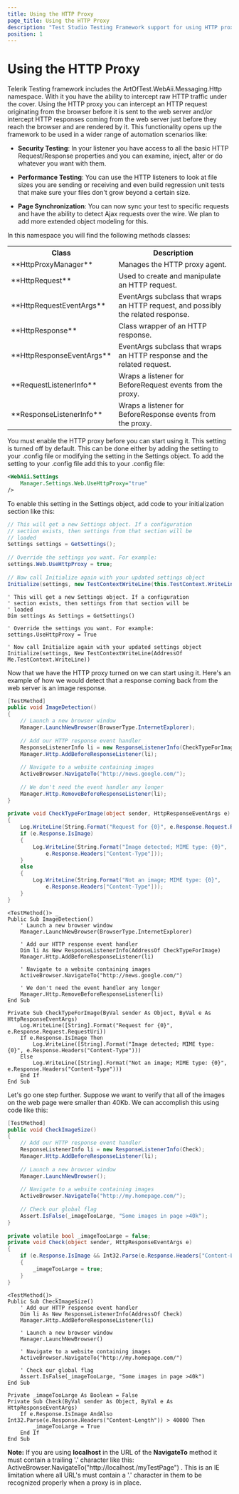 ```yaml
---
title: Using the HTTP Proxy
page_title: Using the HTTP Proxy
description: "Test Studio Testing Framework support for using HTTP proxy. "
position: 1
---
```

# Using the HTTP Proxy

Telerik Testing framework includes the ArtOfTest.WebAii.Messaging.Http namespace. With it you have the ability to intercept raw HTTP traffic under the cover. Using the HTTP proxy you can intercept an HTTP request originating from the browser before it is sent to the web server and/or intercept HTTP responses coming from the web server just before they reach the browser and are rendered by it. This functionality opens up the framework to be used in a wider range of automation scenarios like:

* **Security Testing**: In your listener you have access to all the basic HTTP Request/Response properties and you can examine, inject, alter or do whatever you want with them.

* **Performance Testing**: You can use the HTTP listeners to look at file sizes you are sending or receiving and even build regression unit tests that make sure your files don't grow beyond a certain size.

* **Page Synchronization**: You can now sync your test to specific requests and have the ability to detect Ajax requests over the wire. We plan to add more extended object modeling for this.
 
In this namespace you will find the following methods classes:

<table class="docs">
<tr>
	<th>Class</th><th>Description</th>
</tr>
<tr>
	<td>**HttpProxyManager**</td>
	<td>Manages the HTTP proxy agent.</td>
</tr>
<tr>
	<td>**HttpRequest**</td>
	<td>Used to create and manipulate an HTTP request.</td>
</tr>
<tr>
	<td>**HttpRequestEventArgs**</td>
	<td>EventArgs subclass that wraps an HTTP request, and possibly the related response.</td>
</tr>
<tr>
	<td>**HttpResponse**</td>
	<td>Class wrapper of an HTTP response.</td>
</tr>
<tr>
	<td>**HttpResponseEventArgs**</td>
	<td>EventArgs subclass that wraps an HTTP response and the related request.</td>
</tr>
<tr>
	<td>**RequestListenerInfo**</td>
	<td>Wraps a listener for BeforeRequest events from the proxy.</td>
</tr>
<tr>
	<td>**ResponseListenerInfo**</td>
	<td>Wraps a listener for BeforeResponse events from the proxy.</td>
</tr>
</table>

You must enable the HTTP proxy before you can start using it. This setting is turned off by default. This can be done either by adding the setting to your .config file or modifying the setting in the Settings object. To add the setting to your .config file add this to your .config file:


````XML
<WebAii.Settings
    Manager.Settings.Web.UseHttpProxy="true"
/>
````

To enable this setting in the Settings object, add code to your initialization section like this:

````C#
// This will get a new Settings object. If a configuration
// section exists, then settings from that section will be
// loaded
Settings settings = GetSettings();
 
// Override the settings you want. For example:
settings.Web.UseHttpProxy = true;
 
// Now call Initialize again with your updated settings object
Initialize(settings, new TestContextWriteLine(this.TestContext.WriteLine));
````
````VB
' This will get a new Settings object. If a configuration
' section exists, then settings from that section will be
' loaded
Dim settings As Settings = GetSettings()
 
' Override the settings you want. For example:
settings.UseHttpProxy = True
 
' Now call Initialize again with your updated settings object
Initialize(settings, New TestContextWriteLine(AddressOf Me.TestContext.WriteLine))
````


Now that we have the HTTP proxy turned on we can start using it. Here's an example of how we would detect that a response coming back from the web server is an image response.

````C#
[TestMethod]
public void ImageDetection()
{
    // Launch a new browser window
    Manager.LaunchNewBrowser(BrowserType.InternetExplorer);
 
    // Add our HTTP response event handler
    ResponseListenerInfo li = new ResponseListenerInfo(CheckTypeForImage);
    Manager.Http.AddBeforeResponseListener(li);
 
    // Navigate to a website containing images
    ActiveBrowser.NavigateTo("http://news.google.com/");
 
    // We don't need the event handler any longer
    Manager.Http.RemoveBeforeResponseListener(li);
}
 
private void CheckTypeForImage(object sender, HttpResponseEventArgs e)
{
    Log.WriteLine(String.Format("Request for {0}", e.Response.Request.RequestUri));
    if (e.Response.IsImage)
    {
        Log.WriteLine(String.Format("Image detected; MIME type: {0}",
            e.Response.Headers["Content-Type"]));
    }
    else
    {
        Log.WriteLine(String.Format("Not an image; MIME type: {0}",
            e.Response.Headers["Content-Type"]));
    }
}
````
````VB
<TestMethod()> _
Public Sub ImageDetection()
    ' Launch a new browser window
    Manager.LaunchNewBrowser(BrowserType.InternetExplorer)
 
    ' Add our HTTP response event handler
    Dim li As New ResponseListenerInfo(AddressOf CheckTypeForImage)
    Manager.Http.AddBeforeResponseListener(li)
 
    ' Navigate to a website containing images
    ActiveBrowser.NavigateTo("http://news.google.com/")
 
    ' We don't need the event handler any longer
    Manager.Http.RemoveBeforeResponseListener(li)
End Sub
 
Private Sub CheckTypeForImage(ByVal sender As Object, ByVal e As HttpResponseEventArgs)
    Log.WriteLine([String].Format("Request for {0}", e.Response.Request.RequestUri))
    If e.Response.IsImage Then
        Log.WriteLine([String].Format("Image detected; MIME type: {0}", e.Response.Headers("Content-Type")))
    Else
        Log.WriteLine([String].Format("Not an image; MIME type: {0}", e.Response.Headers("Content-Type")))
    End If
End Sub
````

Let's go one step further. Suppose we want to verify that all of the images on the web page were smaller than 40Kb. We can accomplish this using code like this:

````C#
[TestMethod]
public void CheckImageSize()
{
    // Add our HTTP response event handler
    ResponseListenerInfo li = new ResponseListenerInfo(Check);
    Manager.Http.AddBeforeResponseListener(li);
 
    // Launch a new browser window
    Manager.LaunchNewBrowser();
 
    // Navigate to a website containing images
    ActiveBrowser.NavigateTo("http://my.homepage.com/");
 
    // Check our global flag
    Assert.IsFalse(_imageTooLarge, "Some images in page >40k");
}
 
private volatile bool _imageTooLarge = false;
private void Check(object sender, HttpResponseEventArgs e)
{
    if (e.Response.IsImage && Int32.Parse(e.Response.Headers["Content-Length"]) > 40000)
    {
        _imageTooLarge = true;
    }
}
````
````VB
<TestMethod()> _
Public Sub CheckImageSize()
    ' Add our HTTP response event handler
    Dim li As New ResponseListenerInfo(AddressOf Check)
    Manager.Http.AddBeforeResponseListener(li)
 
    ' Launch a new browser window
    Manager.LaunchNewBrowser()
 
    ' Navigate to a website containing images
    ActiveBrowser.NavigateTo("http://my.homepage.com/")
 
    ' Check our global flag
    Assert.IsFalse(_imageTooLarge, "Some images in page >40k")
End Sub
 
Private _imageTooLarge As Boolean = False
Private Sub Check(ByVal sender As Object, ByVal e As HttpResponseEventArgs)
    If e.Response.IsImage AndAlso Int32.Parse(e.Response.Headers("Content-Length")) > 40000 Then
        _imageTooLarge = True
    End If
End Sub
````

**Note:** If you are using **localhost** in the URL of the **NavigateTo** method it must contain a trailing '.' character like this: ActiveBrowser.NavigateTo("http://localhost./myTestPage") . This is an IE limitation where all URL's must contain a '.' character in them to be recognized properly when a proxy is in place.
